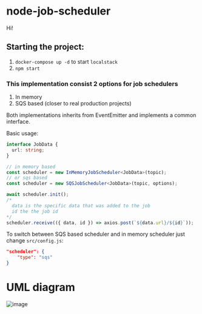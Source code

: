 # node-job-scheduler

Hi!

## Starting the project:
1. `docker-compose up -d` to start `localstack`
2. `npm start`

### This implementation consist 2 options for job schedulers
1. In memory
2. SQS based (closer to real production projects)

Both implementations inherits from EventEmitter and implements a common interface.

Basic usage:
```typescript
interface JobData {
  url: string;
}

// in memory based
const scheduler = new InMemoryJobScheduler<JobData>(topic);
// or sqs based
const scheduler = new SQSJobScheduler<JobData>(topic, options);
```

```javascript
await scheduler.init();
/*
  data is the specific data that was added to the job
  id the the job id
*/
scheduler.receive(({ data, id }) => axios.post(`${data.url}/${id}`));
```

To switch between SQS based scheduler and in memory scheduler just change `src/config.js`:
```json
"scheduler": {
    "type": "sqs"
}
```

# UML diagram
![image](https://user-images.githubusercontent.com/31515087/141787357-3fbd1b34-2afd-438d-a4c7-69b54eaccabf.png)
